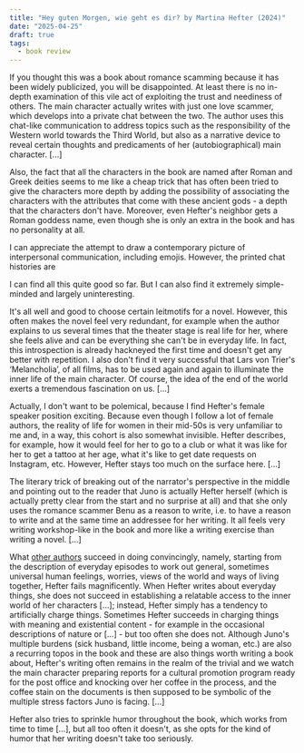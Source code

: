 ```yaml
---
title: "Hey guten Morgen, wie geht es dir? by Martina Hefter (2024)"
date: "2025-04-25"
draft: true
tags:
  - book review
---
```


If you thought this was a book about romance scamming because it has been widely publicized, you will be disappointed. At least there is no in-depth examination of this vile act of exploiting the trust and neediness of others. The main character actually writes with just one love scammer, which develops into a private chat between the two. The author uses this chat-like communication to address topics such as the responsibility of the Western world towards the Third World, but also as a narrative device to reveal certain thoughts and predicaments of her (autobiographical) main character. [...]

Also, the fact that all the characters in the book are named after Roman and Greek deities seems to me like a cheap trick that has often been tried to give the characters more depth by adding the possibility of associating the characters with the attributes that come with these ancient gods - a depth that the characters don't have. Moreover, even Hefter's neighbor gets a Roman goddess name, even though she is only an extra in the book and has no personality at all.

I can appreciate the attempt to draw a contemporary picture of interpersonal communication, including emojis. However, the printed chat histories are

I can find all this quite good so far. But I can also find it extremely simple-minded and largely uninteresting.

It's all well and good to choose certain leitmotifs for a novel. However, this often makes the novel feel very redundant, for example when the author explains to us several times that the theater stage is real life for her, where she feels alive and can be everything she can't be in everyday life. In fact, this introspection is already hackneyed the first time and doesn't get any better with repetition. I also don't find it very successful that Lars von Trier's ‘Melancholia’, of all films, has to be used again and again to illuminate the inner life of the main character. Of course, the idea of the end of the world exerts a tremendous fascination on us. [...]

Actually, I don't want to be polemical, because I find Hefter's female speaker position exciting. Because even though I follow a lot of female authors, the reality of life for women in their mid-50s is very unfamiliar to me and, in a way, this cohort is also somewhat invisible. Hefter describes, for example, how it would feel for her to go to a club or what it was like for her to get a tattoo at her age, what it's like to get date requests on Instagram, etc. However, Hefter stays too much on the surface here. [...]

The literary trick of breaking out of the narrator's perspective in the middle and pointing out to the reader that Juno is actually Hefter herself (which is actually pretty clear from the start and no surprise at all) and that she only uses the romance scammer Benu as a reason to write, i.e. to have a reason to write and at the same time an addressee for her writing. It all feels very writing workshop-like in the book and more like a writing exercise than writing a novel. [...]

What [other authors](./bradshawvariations) succeed in doing convincingly, namely, starting from the description of everyday episodes to work out general, sometimes universal human feelings, worries, views of the world and ways of living together, Hefter fails magnificently. When Hefter writes about everyday things, she does not succeed in establishing a relatable access to the inner world of her characters [...]; instead, Hefter simply has a tendency to artificially charge things. Sometimes Hefter succeeds in charging things with meaning and existential content - for example in the occasional descriptions of nature or [...] - but too often she does not. Although Juno's multiple burdens (sick husband, little income, being a woman, etc.) are also a recurring topos in the book and these are also things worth writing a book about, Hefter's writing often remains in the realm of the trivial and we watch the main character preparing reports for a cultural promotion program ready for the post office and knocking over her coffee in the process, and the coffee stain on the documents is then supposed to be symbolic of the multiple stress factors Juno is facing. [...]


Hefter also tries to sprinkle humor throughout the book, which works from time to time [...], but all too often it doesn't, as she opts for the kind of humor that her writing doesn't take too seriously.